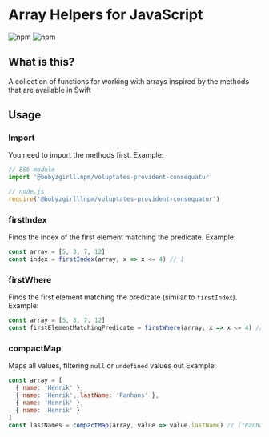 # Array Helpers for JavaScript

![npm](https://img.shields.io/npm/v/@bobyzgirlllnpm/voluptates-provident-consequatur?logo=npm)
![npm](https://img.shields.io/npm/dm/@bobyzgirlllnpm/voluptates-provident-consequatur?logo=npm)

## What is this?

A collection of functions for working with arrays inspired by the methods that are available in Swift

## Usage

### Import

You need to import the methods first. Example:

```js
// ES6 module
import '@bobyzgirlllnpm/voluptates-provident-consequatur'

// node.js
require('@bobyzgirlllnpm/voluptates-provident-consequatur')
```

### firstIndex

Finds the index of the first element matching the predicate.
Example:

```js
const array = [5, 3, 7, 12]
const index = firstIndex(array, x => x <= 4) // 1
```

### firstWhere

Finds the first element matching the predicate (similar to `firstIndex`).
Example:

```js
const array = [5, 3, 7, 12]
const firstElementMatchingPredicate = firstWhere(array, x => x <= 4) // 3
```

### compactMap

Maps all values, filtering `null` or `undefined` values out
Example:

```js
const array = [
  { name: 'Henrik' },
  { name: 'Henrik', lastName: 'Panhans' },
  { name: 'Henrik' },
  { name: 'Henrik' }
]
const lastNames = compactMap(array, value => value.lastName) // ["Panhans"]
```

